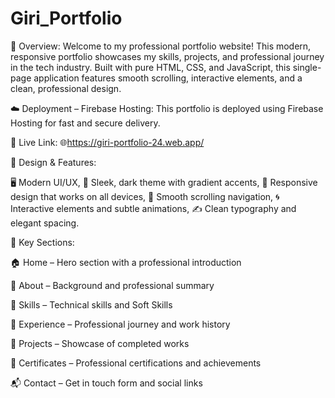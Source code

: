 # Giri_Portfolio


🧭 Overview:
Welcome to my professional portfolio website! This modern, responsive portfolio showcases my skills, projects, and professional journey in the tech industry. 
Built with pure HTML, CSS, and JavaScript, this single-page application features smooth scrolling, interactive elements, and a clean, professional design.


☁️ Deployment – Firebase Hosting:
This portfolio is deployed using Firebase Hosting for fast and secure delivery.


🔗 Live Link:
    🌐https://giri-portfolio-24.web.app/


🎯 Design & Features:

🖥️ Modern UI/UX,
🎨 Sleek, dark theme with gradient accents,
📱 Responsive design that works on all devices,
🧭 Smooth scrolling navigation,
🌀 Interactive elements and subtle animations,
✍️ Clean typography and elegant spacing.

📑 Key Sections:

🏠 Home – Hero section with a professional introduction

👤 About – Background and professional summary

🧠 Skills – Technical skills and Soft Skills 

💼 Experience – Professional journey and work history

🚀 Projects – Showcase of completed works

📜 Certificates – Professional certifications and achievements

📬 Contact – Get in touch form and social links
